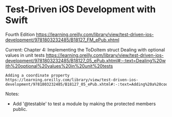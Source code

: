 #  Test-Driven iOS Development with Swift
Fourth Edition
https://learning.oreilly.com/library/view/test-driven-ios-development/9781803232485/B18127_FM_ePub.xhtml


Current:  Chapter 4:  Implementing the ToDoItem struct
    Dealing with optional values in unit tests
    https://learning.oreilly.com/library/view/test-driven-ios-development/9781803232485/B18127_05_ePub.xhtml#:-:text=Dealing%20with%20optional%20values%20in%20unit%20tests
    
    Adding a coordinate property
    https://learning.oreilly.com/library/view/test-driven-ios-development/9781803232485/B18127_05_ePub.xhtml#:-:text=Adding%20a%20coordinate%20property

Notes:
- Add '@testable' to test a module by making the protected members public.
